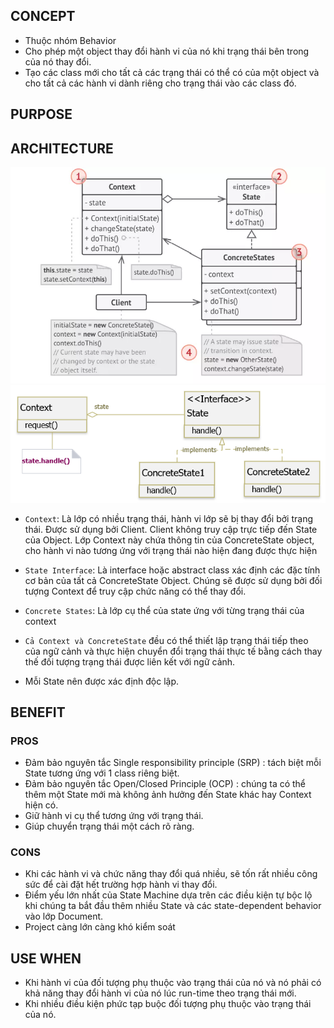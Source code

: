 ## CONCEPT

- Thuộc nhóm Behavior
- Cho phép một object thay đổi hành vi của nó khi trạng thái bên trong của nó thay đổi.
- Tạo các class mới cho tất cả các trạng thái có thể có của một object và cho tất cả các hành vi dành riêng cho
  trạng thái vào các class đó.


## PURPOSE


## ARCHITECTURE

![ar](../../../../../image/ar.webp)
![ar2](../../../../../image/ar2.png)

- `Context`: Là lớp có nhiều trạng thái, hành vi lớp sẽ bị thay đổi bởi trạng thái. Được sử dụng bởi Client. Client không
truy cập trực tiếp đến State của Object. Lớp Context này chứa thông tin của ConcreteState object, cho hành vi nào tương
ứng với trạng thái nào hiện đang được thực hiện

- `State Interface`: Là interface hoặc abstract class xác định các đặc tính cơ bản của tất cả ConcreteState Object. Chúng sẽ
được sử dụng bởi đối tượng Context để truy cập chức năng có thể thay đổi.

- `Concrete States`: Là lớp cụ thể của state ứng với từng trạng thái của context

- `Cả Context và ConcreteState` đều có thể thiết lập trạng thái tiếp theo của ngữ cảnh và thực hiện chuyển đổi trạng thái
thực tế bằng cách thay thế đối tượng trạng thái được liên kết với ngữ cảnh.

- Mỗi State nên được xác định độc lập.


## BENEFIT

### PROS

- Đảm bảo nguyên tắc Single responsibility principle (SRP) : tách biệt mỗi State tương ứng với 1 class riêng biệt.
- Đảm bảo nguyên tắc Open/Closed Principle (OCP) : chúng ta có thể thêm một State mới mà không ảnh hưởng đến State khác hay Context hiện có.
- Giữ hành vi cụ thể tương ứng với trạng thái.
- Giúp chuyển trạng thái một cách rõ ràng.

### CONS

- Khi các hành vi và chức năng thay đổi quá nhiều, sẽ tốn rất nhiều công sức để cài đặt hết trường hợp hành vi
  thay đổi.
- Điểm yếu lớn nhất của State Machine dựa trên các điều kiện tự bộc lộ khi chúng ta bắt đầu thêm nhiều State và các
  state-dependent behavior vào lớp Document.
- Project càng lớn càng khó kiểm soát

## USE WHEN

- Khi hành vi của đối tượng phụ thuộc vào trạng thái của nó và nó phải có khả năng thay đổi hành vi của nó lúc run-time
  theo trạng thái mới.
- Khi nhiều điều kiện phức tạp buộc đối tượng phụ thuộc vào trạng thái của nó.